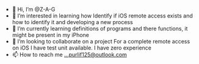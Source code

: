 - 👋 Hi, I’m @Z-A-G
- 👀 I’m interested in learning how Identify if iOS remote access exists and how to identify it and developing a new process 
- 🌱 I’m currently learning definitions of programs and there functions, it might be present in my iPhone 
- 💞️ I’m looking to collaborate on a project For a complete remote access on iOS I have test unit available. I have zero experience 
- 📫 How to reach me ...purlif125@outlook.com

<!---
Z-A-G/Z-A-G is a ✨ special ✨ repository because its `README.md` (this file) appears on your GitHub profile.
You can click the Preview link to take a look at your changes.
--->

